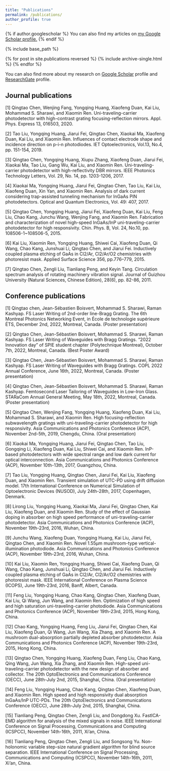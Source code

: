 ```yaml
---
title: "Publications"
permalink: /publications/
author_profile: true
---
```


{% if author.googlescholar %}
  You can also find my articles on <u><a href="{{author.googlescholar}}">my Google Scholar profile</a>.</u>
{% endif %}

{% include base_path %}

{% for post in site.publications reversed %}
  {% include archive-single.html %}
{% endfor %}


You can also find more about my research on [Google Scholar](https://scholar.google.com/citations?hl=en&user=htQ6wKcAAAAJ) profile and [ResearchGate](https://www.researchgate.net/profile/Qingtao-Chen) profile.

## Journal publications

[1]	Qingtao Chen, Wenjing Fang, Yongqing Huang, Xiaofeng Duan, Kai Liu, Mohammad S. Sharawi, and Xiaomin Ren. Uni-traveling-carrier photodetector with high-contrast grating focusing-reflection mirrors. Appl. Phys. Express 13, 016503, 2020.

[2]	Tao Liu, Yongqing Huang, Jiarui Fei, Qingtao Chen, Xiaokai Ma, Xiaofeng Duan, Kai Liu, and Xiaomin Ren. Influences of contact electrode shape and incidence direction on p-i-n photodiodes. IET Optoelectronics, Vol.13, No.4, pp. 151-154, 2019.

[3]	Qingtao Chen, Yongqing Huang, Xiupu Zhang, Xiaofeng Duan, Jiarui Fei, Xiaokai Ma, Tao Liu, Gang Wu, Kai Liu, and Xiaomin Ren. Uni-traveling-carrier photodetector with high-reflectivity DBR mirrors. IEEE Photonics Technology Letters, Vol. 29, No. 14, pp. 1203-1206, 2017.

[4]	Xiaokai Ma, Yongqing Huang, Jiarui Fei, Qingtao Chen, Tao Liu, Kai Liu, Xiaofeng Duan, Xin Yan, and Xiaomin Ren. Analysis of dark current considering trap-assisted tunneling mechanism for InGaAs PIN photodetectors. Optical and Quantum Electronics, Vol. 49: 407, 2017. 

[5]	Qingtao Chen, Yongqing Huang, Jiarui Fei, Xiaofeng Duan, Kai Liu, Feng Liu, Chao Kang, Junchu Wang, Wenjing Fang, and Xiaomin Ren. Fabrication and characterization of novel high-speed InGaAs/InP uni-traveling-carrier photodetector for high responsivity. Chin. Phys. B, Vol. 24, No.10, pp. 108506-1~108506-5, 2015.

[6]	Kai Liu, Xiaomin Ren, Yongqing Huang, Shiwei Cai, Xiaofeng Duan, Qi Wang, Chao Kang, Junshuai Li, Qingtao Chen, and Jiarui Fei. Inductively coupled plasma etching of GaAs in Cl2/Ar, Cl2/Ar/O2 chemistries with photoresist mask. Applied Surface Science 356, pp.776–779, 2015.

[7]	Qingtao Chen, Zengli Liu, Tianliang Peng, and Keyin Tang. Circulation spectrum analysis of rotating machinery vibration signal. Journal of Guizhou University (Natural Sciences, Chinese Edition), 28(6), pp. 82-86, 2011.


## Conference publications

[1]	Qingtao chen, Jean-Sébastien Boisvert, Mohammad S. Sharawi, Raman Kashyap. FS Laser Writing of 2nd-order line-Bragg Grating. The 6th Montreal Photonics Networking Event, in École de technologie supérieure ÉTS, December 2nd, 2022, Montreal, Canada. (Poster presentation)

[2]	Qingtao Chen, Jean-Sébastien Boisvert, Mohammad S. Sharawi, Raman Kashyap. FS Laser Writing of Waveguides with Bragg Gratings. “2022 Innovation day” of SPIE student chapter (Polytechnique Montreal), October 7th, 2022, Montreal, Canada. (Best Poster Award)

[3]	Qingtao Chen, Jean-Sébastien Boisvert, Mohammad S. Sharawi, Raman Kashyap. FS Laser Writing of Waveguides with Bragg Gratings. COPL 2022 Annual Conference, June 16th, 2022, Montreal, Canada. (Poster presentation)

[4]	Qingtao Chen, Jean-Sébastien Boisvert, Mohammad S. Sharawi, Raman Kashyap. Femtosecond Laser Tailoring of Waveguides in Low-Iron Glass. STARaCom Annual General Meeting, May 18th, 2022, Montreal, Canada. (Poster presentation) 

[5]	Qingtao Chen, Wenjing Fang, Yongqing Huang, Xiaofeng Duan, Kai Liu, Mohammad S. Sharawi, and Xiaomin Ren. High focusing-reflection subwavelength gratings with uni-traveling-carrier photodetector for high responsivity. Asia Communications and Photonics Conference (ACP), November 2nd-5th, 2019, Chengdu, China. (Oral presentation)

[6]	Xiaokai Ma, Yongqing Huang, Jiarui Fei, Qingtao Chen, Tao Liu, Gongqing Li, Xiaofeng Duan, Kai Liu, Shiwei Cai, and Xiaomin Ren. InP-based photodetectors with wide spectral range and low dark current for optical interconnection. Asia Communications and Photonics Conference (ACP), November 10th-13th, 2017, Guangzhou, China.

[7]	Tao Liu, Yongqing Huang, Qingtao Chen, Jiarui Fei, Kai Liu, Xiaofeng Duan, and Xiaomin Ren. Transient simulation of UTC-PD using drift diffusion model. 17th International Conference on Numerical Simulation of Optoelectronic Devices (NUSOD), July 24th-28th, 2017, Copenhagen, Denmark. 

[8]	 Lirong Liu, Yongqing Huang, Xiaokai Ma, Jiarui Fei, Qingtao Chen, Kai Liu, Xiaofeng Duan, and Xiaomin Ren. Study of the effect of Gaussian doping in absorber on high speed performance of uni-traveling-carrier photodetector. Asia Communications and Photonics Conference (ACP), November 19th-23rd, 2016, Wuhan, China.

[9]	 Junchu Wang, Xiaofeng Duan, Yongqing Huang, Kai Liu, Jiarui Fei, Qingtao Chen, and Xiaomin Ren. Novel 1.55μm mushroom-type vertical-illumination photodiode. Asia Communications and Photonics Conference (ACP), November 19th-23rd, 2016, Wuhan, China.

[10]	 Kai Liu, Xiaomin Ren, Yongqing Huang, Shiwei Cai, Xiaofeng Duan, Qi Wang, Chao Kang, Junshuai Li, Qingtao Chen, and Jiarui Fei. Inductively coupled plasma etching of GaAs in Cl2/Ar, Cl2/Ar/O2 chemistries with photoresist mask. IEEE International Conference on Plasma Science (ICOPS), June 19th-23rd, 2016, Banff, Albert, Canada.

[11]	 Feng Liu, Yongqing Huang, Chao Kang, Qingtao Chen, Xiaofeng Duan, Kai Liu, Qi Wang, Jun Wang, and Xiaomin Ren. Optimization of high speed and high saturation uni-traveling-carrier photodiode. Asia Communications and Photonics Conference (ACP), November 19th-23rd, 2015, Hong Kong, China.

[12]	 Chao Kang, Yongqing Huang, Feng Liu, Jiarui Fei, Qingtao Chen, Kai Liu, Xiaofeng Duan, Qi Wang, Jun Wang, Xia Zhang, and Xiaomin Ren. A mushroom dual-absorption partially depleted absorber photodetector. Asia Communications and Photonics Conference (ACP), November 19th-23rd, 2015, Hong Kong, China.

[13]	 Qingtao Chen, Yongqing Huang, Xiaofeng Duan, Feng Liu, Chao Kang, Qing Wang, Jun Wang, Xia Zhang, and Xiaomin Ren. High-speed uni-traveling-carrier photodetector with the new design of absorber and collector. The 20th OptoElectronics and Communications Conference (OECC), June 28th-July 2nd, 2015, Shanghai, China. (Oral presentation)

[14]	Feng Liu, Yongqing Huang, Chao Kang, Qingtao Chen, Xiaofeng Duan, and Xiaomin Ren. High speed and high responsivity dual absorption InGaAs/InP UTC-PDs. The 20th OptoElectronics and Communications Conference (OECC), June 28th-July 2nd, 2015, Shanghai, China.

[15]	 Tianliang Peng, Qingtao Chen, Zengli Liu, and Dongdong Xu. FastICA-EMD algorithm for analysis of the mixed signals in noise. IEEE International Conference on Signal Processing, Communications and Computing (ICSPCC), November 14th-16th, 2011, Xi’an, China.

[16]	 Tianliang Peng, Qingtao Chen, Zengli Liu, and Songsong Yu. Non-holonomic variable step-size natural gradient algorithm for blind source separation. IEEE International Conference on Signal Processing, Communications and Computing (ICSPCC), November 14th-16th, 2011, Xi’an, China.


